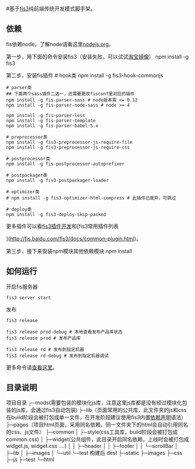 #基于[fis3](http://fis.baidu.com/)纯前端传统开发模式脚手架。

## 依赖
fis依赖node，了解node请看这里[nodejs.org](http://nodejs.org/)。

第一步，用下面的命令安装fis3（安装失败，可以试试[淘宝镜像](http://yanhaijing.com/tool/2015/09/01/my-npm-note/)）
    npm install -g fis3

第二步，安装fis插件
    # hook类
    npm install -g fis3-hook-commonjs

    # parser类
    ## 下面两个sass插件二选一，还需要更改fisconf里对应的插件
    npm install -g fis-parser-sass # node版本需 <= 0.12
    npm install -g fis-parser-node-sass # node >= 4

    npm install -g fis-parser-less
    npm install -g fis-parser-template
    npm install -g fis-parser-babel-5.x

    # preprocessor类
    npm install -g fis3-preprocessor-js-require-file
    npm install -g fis3-preprocessor-js-require-css

    # postprocessor类
    npm install -g fis-postprocessor-autoprefixer

    # postpackager类
    npm install -g fis3-postpackager-loader

    # optimizer类
    # npm install -g fis3-optimizer-html-compress # 此插件已废弃，可跳过

    # deploy类
    npm install -g fis3-deploy-skip-packed

更多插件可以看[fis3插件开发](http://fis.baidu.com/fis3/docs/api/dev-plugin.html)和[fis3常用插件列表

](http://fis.baidu.com/fis3/docs/common-plugin.html)。

第三步，接下来安装npm模块其他依赖模块
    npm install

## 如何运行
开启fis服务器

	fis3 server start

发布

	fis3 release

	fis3 release prod-debug # 本地查看发布产品库状态
    fis3 release prod # 发布产品库

    fis3 release rd # 发布到指定机器
	fis3 release rd-debug # 发布到指定机器调试

更多命令请[查看这里](http://fis.baidu.com/fis3/docs/api/command.html)。

## 目录说明
项目目录
┌─mods(需要包装的模块化js库，注意这里js库都是没有经过模块化包装的js库，会通过fis3自动包装)
├─lib（页面常用的公共库，此文件夹的js和css在build阶段会被打包成单一文件，在开发阶段建议使用fis3内置[依赖声明](http://fis.baidu.com/fis3/docs/user-dev/require.html)语法）
├─pages（项目html页面，采用同名依赖，同一文件夹下的html会自动引用同名的css、js文件）
├─common
│  ├─style(css工具库，build阶段会被打包成common.css)
│  ├─widget(公共组件，此目录开启同名依赖，上线时会被打包成widget.js, widget.css ....)
│  │   ├─header
│  │   ├─footer
│  │   └─scrollBar
│  ├─lib
│  ├─images
│  └─util
└─test
构建后
dest
├─static
├─images
├─css
├─js
├─test
└─html







  